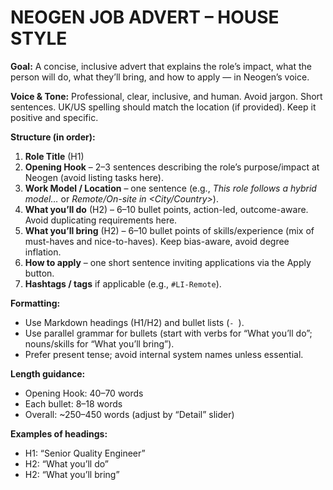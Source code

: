 ﻿# NEOGEN JOB ADVERT – HOUSE STYLE

**Goal:** A concise, inclusive advert that explains the role’s impact, what the person will do, what they’ll bring, and how to apply — in Neogen’s voice.

**Voice & Tone:** Professional, clear, inclusive, and human. Avoid jargon. Short sentences. UK/US spelling should match the location (if provided). Keep it positive and specific.

**Structure (in order):**
1. **Role Title** (H1)
2. **Opening Hook** – 2–3 sentences describing the role’s purpose/impact at Neogen (avoid listing tasks here).
3. **Work Model / Location** – one sentence (e.g., *This role follows a hybrid model…* or *Remote/On-site in <City/Country>*).
4. **What you’ll do** (H2) – 6–10 bullet points, action-led, outcome-aware. Avoid duplicating requirements here.
5. **What you’ll bring** (H2) – 6–10 bullet points of skills/experience (mix of must-haves and nice-to-haves). Keep bias-aware, avoid degree inflation.
6. **How to apply** – one short sentence inviting applications via the Apply button.
7. **Hashtags / tags** if applicable (e.g., `#LI-Remote`).

**Formatting:**
- Use Markdown headings (H1/H2) and bullet lists (`- `).
- Use parallel grammar for bullets (start with verbs for “What you’ll do”; nouns/skills for “What you’ll bring”).
- Prefer present tense; avoid internal system names unless essential.

**Length guidance:**
- Opening Hook: 40–70 words
- Each bullet: 8–18 words
- Overall: ~250–450 words (adjust by “Detail” slider)

**Examples of headings:**
- H1: “Senior Quality Engineer”
- H2: “What you’ll do”
- H2: “What you’ll bring”
